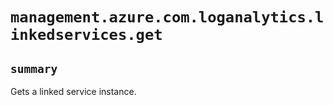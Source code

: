# `management.azure.com.loganalytics.linkedservices.get`

## `summary`
Gets a linked service instance.


